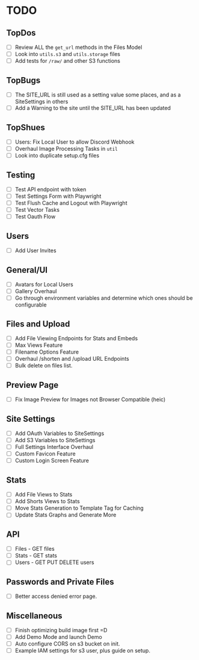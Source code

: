 # TODO

## TopDos
- [ ] Review ALL the `get_url` methods in the Files Model
- [ ] Look into `utils.s3` and `utils.storage` files
- [ ] Add tests for `/raw/` and other S3 functions

## TopBugs
- [ ] The SITE_URL is still used as a setting value some places, and as a SiteSettings in others
- [ ] Add a Warning to the site until the SITE_URL has been updated

## TopShues
- [ ] Users: Fix Local User to allow Discord Webhook
- [ ] Overhaul Image Processing Tasks in `util`
- [ ] Look into duplicate setup.cfg files

## Testing
- [ ] Test API endpoint with token
- [ ] Test Settings Form with Playwright
- [ ] Test Flush Cache and Logout with Playwright
- [ ] Test Vector Tasks
- [ ] Test Oauth Flow

## Users
- [ ] Add User Invites

## General/UI
- [ ] Avatars for Local Users
- [ ] Gallery Overhaul
- [ ] Go through environment variables and determine which ones should be configurable

## Files and Upload
- [ ] Add File Viewing Endpoints for Stats and Embeds
- [ ] Max Views Feature
- [ ] Filename Options Feature
- [ ] Overhaul /shorten and /upload URL Endpoints
- [ ] Bulk delete on files list.

## Preview Page
- [ ] Fix Image Preview for Images not Browser Compatible (heic)

## Site Settings
- [ ] Add OAuth Variables to SiteSettings
- [ ] Add S3 Variables to SiteSettings
- [ ] Full Settings Interface Overhaul
- [ ] Custom Favicon Feature
- [ ] Custom Login Screen Feature

## Stats
- [ ] Add File Views to Stats
- [ ] Add Shorts Views to Stats
- [ ] Move Stats Generation to Template Tag for Caching
- [ ] Update Stats Graphs and Generate More

## API
- [ ] Files - GET files
- [ ] Stats - GET stats
- [ ] Users - GET PUT DELETE users

## Passwords and Private Files
- [ ] Better access denied error page.

## Miscellaneous
- [ ] Finish optimizing build image first =D
- [ ] Add Demo Mode and launch Demo
- [ ] Auto configure CORS on s3 bucket on init.
- [ ] Example IAM settings for s3 user, plus guide on setup.
